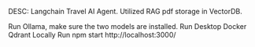 DESC: Langchain Travel AI Agent. Utilized RAG pdf storage in VectorDB.


Run Ollama, make sure the two models are installed.
Run Desktop Docker Qdrant Locally
Run npm start
http://localhost:3000/
